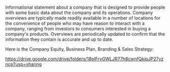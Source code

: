 Informational statement about a company that is designed to provide people with some basic data about the company and its operations. Company overviews are typically made readily available in a number of locations for the convenience of people who may have reason to interact with a company, ranging from investors to consumers interested in buying a company's products. Overviews are periodically updated to confirm that the information they contain is accurate and up to date.

Here is the Company Equity, Business Plan, Branding & Sales Strategy:

https://drive.google.com/drive/folders/18plFryGWLJR77h8cwnfQkipJP27yzncp?usp=sharing
